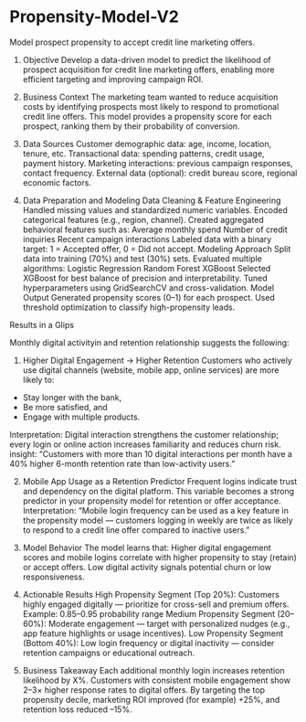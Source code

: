 # Propensity-Model-V2
Model prospect propensity to accept credit line marketing offers.
1. Objective
Develop a data-driven model to predict the likelihood of prospect acquisition for credit line marketing offers, enabling more efficient targeting and improving campaign ROI.
2. Business Context
The marketing team wanted to reduce acquisition costs by identifying prospects most likely to respond to promotional credit line offers.
This model provides a propensity score for each prospect, ranking them by their probability of conversion.
3. Data Sources
Customer demographic data: age, income, location, tenure, etc.
Transactional data: spending patterns, credit usage, payment history.
Marketing interactions: previous campaign responses, contact frequency.
External data (optional): credit bureau score, regional economic factors.

4. Data Preparation and Modeling
Data Cleaning & Feature Engineering
Handled missing values and standardized numeric variables.
Encoded categorical features (e.g., region, channel).
Created aggregated behavioral features such as:
Average monthly spend
Number of credit inquiries
Recent campaign interactions
Labeled data with a binary target: 1 = Accepted offer, 0 = Did not accept.
Modeling Approach
Split data into training (70%) and test (30%) sets.
Evaluated multiple algorithms:
Logistic Regression
Random Forest
XGBoost
Selected XGBoost for best balance of precision and interpretability.
Tuned hyperparameters using GridSearchCV and cross-validation.
Model Output
Generated propensity scores (0–1) for each prospect.
Used threshold optimization to classify high-propensity leads.

Results in a Glips 

Monthly digital activityin and retention relationship suggests the following:
1. Higher Digital Engagement → Higher Retention
Customers who actively use digital channels (website, mobile app, online services) are more likely to:
- Stay longer with the bank,
- Be more satisfied, and
- Engage with multiple products.

Interpretation:
Digital interaction strengthens the customer relationship; every login or online action increases familiarity and reduces churn risk.
insight:
“Customers with more than 10 digital interactions per month have a 40% higher 6-month retention rate than low-activity users.”

2. Mobile App Usage as a Retention Predictor
Frequent logins indicate trust and dependency on the digital platform.
This variable becomes a strong predictor in your propensity model for retention or offer acceptance.
Interpretation:
“Mobile login frequency can be used as a key feature in the propensity model — customers logging in weekly are twice as likely to respond to a credit line offer compared to inactive users.”

1. Model Behavior
The model learns that:
Higher digital engagement scores and mobile logins correlate with higher propensity to stay (retain) or accept offers.
Low digital activity signals potential churn or low responsiveness.

2. Actionable Results
High Propensity Segment (Top 20%):
Customers highly engaged digitally — prioritize for cross-sell and premium offers.
Example: 0.85–0.95 probability range
Medium Propensity Segment (20–60%):
Moderate engagement — target with personalized nudges (e.g., app feature highlights or usage incentives).
Low Propensity Segment (Bottom 40%):
Low login frequency or digital inactivity — consider retention campaigns or educational outreach.

3. Business Takeaway
Each additional monthly login increases retention likelihood by X%.
Customers with consistent mobile engagement show 2–3× higher response rates to digital offers.
By targeting the top propensity decile, marketing ROI improved (for example) +25%, and retention loss reduced –15%.


